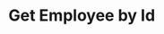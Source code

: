 # Get Employee by Id

<api-endpoint openapi-path="../../OpenApi/user.openapi.yaml" method="GET" endpoint="/api/v1/employees/{id}"/>